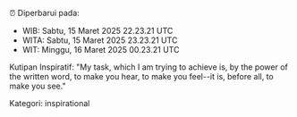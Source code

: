 ⏰ Diperbarui pada:
- WIB: Sabtu, 15 Maret 2025 22.23.21 UTC
- WITA: Sabtu, 15 Maret 2025 23.23.21 UTC
- WIT: Minggu, 16 Maret 2025 00.23.21 UTC

Kutipan Inspiratif:
"My task, which I am trying to achieve is, by the power of the written word, to make you hear, to make you feel--it is, before all, to make you see."


Kategori: inspirational

